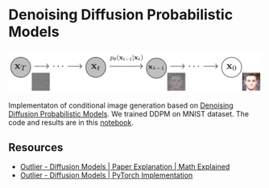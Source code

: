 # Denoising Diffusion Probabilistic Models

![DDPM](ddpm.png)

Implementaton of conditional image generation based on [Denoising Diffusion Probabilistic Models](https://arxiv.org/abs/2006.11239). We trained DDPM on MNIST dataset. The code and results are in this [notebook](DDPM.ipynb).

## Resources
- [Outlier - Diffusion Models | Paper Explanation | Math Explained](https://www.youtube.com/watch?v=HoKDTa5jHvg)
- [Outlier - Diffusion Models | PyTorch Implementation](https://www.youtube.com/watch?v=TBCRlnwJtZU)
